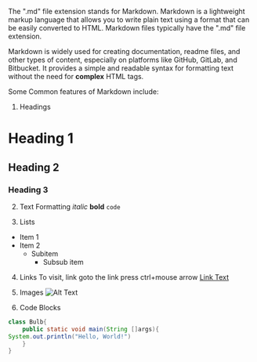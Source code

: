 The ".md" file extension stands for Markdown. Markdown is a lightweight markup language that allows you to write plain text using a format that can be easily converted to HTML. Markdown files typically have the ".md" file extension.

Markdown is widely used for creating documentation, readme files, and other types of content, especially on platforms like GitHub, GitLab, and Bitbucket. It provides a simple and readable syntax for formatting text without the need for **complex** HTML tags.

Some Common features of Markdown include:
1. Headings
# Heading 1
## Heading 2
### Heading 3

2. Text Formatting
*italic*
**bold**
`code`

3. Lists
- Item 1
- Item 2
  - Subitem
    - Subsub item


4. Links
To visit, link goto the link press ctrl+mouse arrow
[Link Text](http://cricbuzz.com)

5. Images
![Alt Text](image.jpg)

6. Code Blocks
```java
class Bulb{
    public static void main(String []args){
System.out.println("Hello, World!")
    }
}



